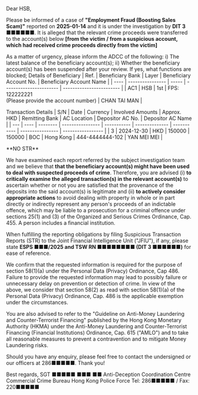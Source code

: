 Dear HSB,

Please be informed of a case of **"Employment Fraud (Boosting Sales Scam)"** reported on **2025-01-14** and it is under the investigation by **DIT 3 ■■■■■■**. It is alleged that the relevant crime proceeds were transferred to the account(s) below **[from the victim / from a suspicious account, which had received crime proceeds directly from the victim]**

As a matter of urgency, please inform the ADCC of the following:
i) The latest balance of the beneficiary account(s);
ii) Whether the beneficiary account(s) has been suspended after your review. If yes, what functions are blocked;
Details of Beneficiary
| Ref. | Beneficiary Bank | Layer | Beneficiary Account No. | Beneficiary Account Name |
| ---- | ---------------- | ----- | ----------------------- | ------------------------ |
| AC1 | HSB | 1st | FPS: 122222221 <br> (Please provide the account number) | CHAN TAI MAN |

Transaction Details
| S/N | Date | Currency | Involved Amounts | Approx. HKD | Remitting Bank | AC Location | Depositor AC No. | Depositor AC Name |
| --- | ---- | -------- | ---------------- | ----------- | -------------- | ----------- | ---------------- | ----------------- |
| 3 | 2024-12-30 | HKD | 150000 | 150000 | BOC | Hong Kong | 444-4444444-102 | YAN MEI MEI |

\*\*NO STR\*\*

We have examined each report referred by the subject investigation team and we believe that **that the beneficiary account(s) might have been used to deal with suspected proceeds of crime**. Therefore, you are advised (i) **to critically examine the alleged transaction(s) in the relevant account(s)** to ascertain whether or not you are satisfied that the provenance of the deposits into the said account(s) is legitimate and (ii) **to actively consider appropriate actions** to avoid dealing with property in whole or in part directly or indirectly represent any person's proceeds of an indictable offence, which may be liable to a prosecution for a criminal offence under sections 25(1) and (3) of the Organized and Serious Crimes Ordinance, Cap. 455. A person includes a financial institution.

When fulfilling the reporting obligations by filing Suspicious Transaction Reports (STR) to the Joint Financial Intelligence Unit ("JFIU"), if any, please state **ESPS ■■■/2025 and TSW RN ■■■■■■■■ (DIT 3 ■■■■■■)** for ease of reference.

We confirm that the requested information is required for the purpose of section 58(1)(a) under the Personal Data (Privacy) Ordinance, Cap 486. Failure to provide the requested information may lead to possibly failure or unnecessary delay on prevention or detection of crime. In view of the above, we consider that section 58(2) as read with section 58(1)(a) of the Personal Data (Privacy) Ordinance, Cap. 486 is the applicable exemption under the circumstances.

You are also advised to refer to the "Guideline on Anti-Money Laundering and Counter-Terrorist Financing" published by the Hong Kong Monetary Authority (HKMA) under the Anti-Money Laundering and Counter-Terrorist Financing (Financial Institutions) Ordinance, Cap. 615 ("AMLO") and to take all reasonable measures to prevent a contravention and to mitigate Money Laundering risks.

Should you have any enquiry, please feel free to contact the undersigned or our officers at 286■■■■■. Thank you! 

Best regards, 
SGT  ■■■■■ ■■■ ■■
Anti-Deception Coordination Centre 
Commercial Crime Bureau 
Hong Kong Police Force
Tel: 286■■■■■ / Fax: 220■■■■■